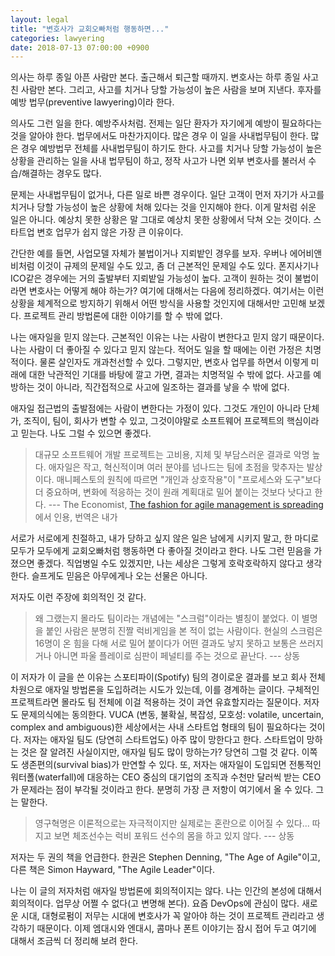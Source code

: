 ```yaml
---
layout: legal
title: "변호사가 교회오빠처럼 행동하면..."
categories: lawyering
date: 2018-07-13 07:00:00 +0900
---
```


의사는 하루 종일 아픈 사람만 본다. 출근해서 퇴근할 때까지. 변호사는 하루 종일 사고친 사람만 본다. 그리고, 사고를 치거나 당할 가능성이 높은 사람을 보며 지낸다. 후자를 예방 법무(preventive lawyering)이라 한다.

의사도 그런 일을 한다. 예방주사처럼. 전제는 일단 환자가 자기에게 예방이 필요하다는 것을 알아야 한다. 법무에서도 마찬가지이다. 많은 경우 이 일을 사내법무팀이 한다. 많은 경우 예방법무 전체를 사내법무팀이 하기도 한다. 사고를 치거나 당할 가능성이 높은 상황을 관리하는 일을 사내 법무팀이 하고, 정작 사고가 나면 외부 변호사를 불러서 수습/해결하는 경우도 많다.

문제는 사내법무팀이 없거나, 다른 일로 바쁜 경우이다. 일단 고객이 먼저 자기가 사고를 치거나 당할 가능성이 높은 상황에 처해 있다는 것을 인지해야 한다. 이게 말처럼 쉬운 일은 아니다. 예상치 못한 상황은 말 그대로 예상치 못한 상황에서 닥쳐 오는 것이다. 스타트업 변호 업무가 쉽지 않은 가장 큰 이유이다.

간단한 예를 들면, 사업모델 자체가 불법이거나 지뢰밭인 경우를 보자. 우버나 에어비앤비처럼 이것이 규제의 문제일 수도 있고, 좀 더 근본적인 문제일 수도 있다. 폰지사기나 ICO같은 경우에는 거의 출발부터 지뢰밭일 가능성이 높다. 고객이 원하는 것이 불법이라면 변호사는 어떻게 해야 하는가? 여기에 대해서는 다음에 정리하겠다. 여기서는 이런 상황을 체계적으로 방지하기 위해서 어떤 방식을 사용할 것인지에 대해서만 고민해 보겠다. 프로젝트 관리 방법론에 대한 이야기를 할 수 밖에 없다.

나는 애자일을 믿지 않는다. 근본적인 이유는 나는 사람이 변한다고 믿지 않기 때문이다. 나는 사람이 더 좋아질 수 있다고 믿지 않는다. 적어도 일을 할 때에는 이런 가정은 치명적이다. 물론 살인자도 개과천선할 수 있다. 그렇지만, 변호사 업무를 하면서 이렇게 미래에 대한 낙관적인 기대를 바탕에 깔고 가면, 결과는 치명적일 수 밖에 없다. 사고를 예방하는 것이 아니라, 직간접적으로 사고에 일조하는 결과를 낳을 수 밖에 없다.

애자일 접근법의 출발점에는 사람이 변한다는 가정이 있다. 그것도 개인이 아니라 단체가, 조직이, 팀이, 회사가 변할 수 있고, 그것이야말로 소프트웨어 프로젝트의 핵심이라고 믿는다. 나도 그럴 수 있으면 좋겠다.

> 대규모 소프트웨어 개발 프로젝트는 고비용, 지체 및 부담스러운 결과로 악명 높다. 애자일은 작고, 혁신적이며 여러 분야를 넘나드는 팀에 초점을 맞추자는 발상이다. 매니페스토의 원칙에 따르면 "개인과 상호작용"이 "프로세스와 도구"보다 더 중요하며, 변화에 적응하는 것이 원래 계획대로 밀어 붙이는 것보다 낫다고 한다. --- The Economist, [The fashion for agile management is spreading](https://www.economist.com/business/2018/07/05/the-fashion-for-agile-management-is-spreading?fsrc=scn/fb/te/bl/ed/thefashionforagilemanagementisspreadingbartleby)에서 인용, 번역은 내가

서로가 서로에게 친절하고, 내가 당하고 싶지 않은 일은 남에게 시키지 말고, 한 마디로 모두가 모두에게 교회오빠처럼 행동하면 다 좋아질 것이라고 한다. 나도 그런 믿음을 가졌으면 좋겠다. 직업병일 수도 있겠지만, 나는 세상은 그렇게 호락호락하지 않다고 생각한다. 슬프게도 믿음은 아무에게나 오는 선물은 아니다.

저자도 이런 주장에 회의적인 것 같다.

> 왜 그랬는지 몰라도 팀이라는 개념에는 "스크럼"이라는 별칭이 붙었다. 이 별명을 붙인 사람은 분명히 진짤 럭비게임을 본 적이 없는 사람이다. 현실의 스크럼은 16명이 온 힘을 다해 서로 밀어 붙이다가 어떤 결과도 낳지 못하고 보통은 쓰러지거나 아니면 파울 플레이로 심판이 페널티를 주는 것으로 끝난다. --- 상동

이 저자가 이 글을 쓴 이유는 스포티파이(Spotify) 팀의 경이로운 결과를 보고 회사 전체 차원으로 애자일 방법론을 도입하려는 시도가 있는데, 이를 경계하는 글이다. 구체적인 프로젝트라면 몰라도 팀 전체에 이걸 적용하는 것이 과연 유효할지라는 질문이다. 저자도 문제의식에는 동의한다. VUCA (변동, 불확실, 복잡성, 모호성: volatile, uncertain, complex and ambiguous)한 세상에서는 사내 스타트업 형태의 팀이 필요하다는 것이다. 저자는 애자일 팀도 (당연히 스타트업도) 아주 많이 망한다고 한다. 스타트업이 망하는 것은 잘 알려진 사실이지만, 애자일 팀도 많이 망하는가? 당연히 그럴 것 같다. 이쪽도 생존편의(survival bias)가 만연할 수 있다. 또, 저자는 애자일이 도입되면 전통적인 워터폴(waterfall)에 대응하는 CEO 중심의 대기업의 조직과 수천만 달러씩 받는 CEO가 문제라는 점이 부각될 것이라고 한다. 분명히 가장 큰 저항이 여기에서 올 수 있다. 그는 말한다.

> 영구혁명은 이론적으로는 자극적이지만 실제로는 혼란으로 이어질 수 있다... 따지고 보면 체조선수는 럭비 포워드 선수의 몸을 하고 있지 않다. --- 상동

저자는 두 권의 책을 언급한다. 한권은 Stephen Denning, "The Age of Agile"이고, 다른 책은 Simon Hayward, "The Agile Leader"이다. 

나는 이 글의 저자처럼 애자일 방법론에 회의적이지는 않다. 나는 인간의 본성에 대해서 회의적이다. 업무상 어쩔 수 없다(고 변명해 본다). 요즘 DevOps에 관심이 많다. 새로운 시대, 대형로펌이 저무는 시대에 변호사가 꼭 알아야 하는 것이 프로젝트 관리라고 생각하기 때문이다. 이제 엠대시와 엔대시, 콤마나 폰트 이야기는 잠시 접어 두고 여기에 대해서 조금씩 더 정리해 보려 한다.
